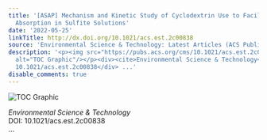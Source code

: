 ```yaml
---
title: '[ASAP] Mechanism and Kinetic Study of Cyclodextrin Use to Facilitate NO<sub>2</sub>
  Absorption in Sulfite Solutions'
date: '2022-05-25'
linkTitle: http://dx.doi.org/10.1021/acs.est.2c00838
source: 'Environmental Science & Technology: Latest Articles (ACS Publications)'
description: '<p><img src="https://pubs.acs.org/cms/10.1021/acs.est.2c00838/asset/images/medium/es2c00838_0006.gif"
  alt="TOC Graphic"/></p><div><cite>Environmental Science & Technology</cite></div><div>DOI:
  10.1021/acs.est.2c00838</div> ...'
disable_comments: true
---
```

<p><img src="https://pubs.acs.org/cms/10.1021/acs.est.2c00838/asset/images/medium/es2c00838_0006.gif" alt="TOC Graphic"/></p><div><cite>Environmental Science & Technology</cite></div><div>DOI: 10.1021/acs.est.2c00838</div> ...